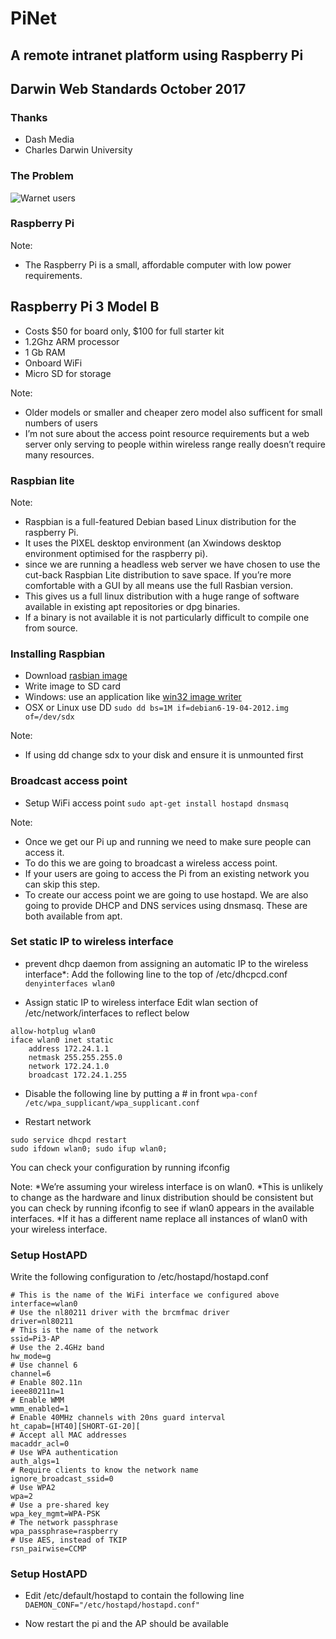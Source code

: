 # PiNet
## A remote intranet platform using Raspberry Pi

## Darwin Web Standards October 2017



### Thanks
* Dash Media
* Charles Darwin University



### The Problem
![Warnet users](http://warnetbitnet.com/wp-content/uploads/2013/12/warnet_bitnet5_1.jpg)



### Raspberry Pi

Note:
* The Raspberry Pi is a small, affordable computer with low power requirements.

## Raspberry Pi 3 Model B
* Costs $50 for board only, $100 for full starter kit
* 1.2Ghz ARM processor
* 1 Gb RAM
* Onboard WiFi
* Micro SD for storage

Note:
* Older models or smaller and cheaper zero model also sufficent for small numbers of users
* I’m not sure about the access point resource requirements but a web server only serving to people within wireless range really doesn’t require many resources.



### Raspbian lite

Note:
* Raspbian is a full-featured Debian based Linux distribution for the raspberry Pi.
* It uses the PIXEL desktop environment (an Xwindows desktop environment optimised for the raspberry pi).
* since we are running a headless web server we have chosen to use the cut-back Raspbian Lite distribution to save space. If you’re more comfortable with a GUI by all means use the full Rasbian version.
* This gives us a full linux distribution with a huge range of software available in existing apt repositories or dpg binaries.
* If a binary is not available it is not particularly difficult to compile one from source.


### Installing Raspbian
* Download [rasbian image](https://www.raspberrypi.org/downloads/raspbian/)
* Write image to SD card
 * Windows: use an application like [win32 image writer](https://launchpad.net/win32-image-writer)
 * OSX or Linux use DD
 `sudo dd bs=1M if=debian6-19-04-2012.img of=/dev/sdx`

Note:
* If using dd change sdx to your disk and ensure it is unmounted first



### Broadcast access point
* Setup WiFi access point
`sudo apt-get install hostapd dnsmasq`

Note:
* Once we get our Pi up and running we need to make sure people can access it.
* To do this we are going to broadcast a wireless access point.
* If your users are going to access the Pi from an existing network you can skip this step. 
* To create our access point we are going to use hostapd. We are also going to provide DHCP and DNS services using dnsmasq. These are both available from apt.


### Set static IP to wireless interface
* prevent dhcp daemon from assigning an automatic IP to the wireless interface*:
    Add the following line to the top of /etc/dhcpcd.conf
    `denyinterfaces wlan0`

* Assign static IP to wireless interface
    Edit wlan section of /etc/network/interfaces to reflect below
```
allow-hotplug wlan0
iface wlan0 inet static
	address 172.24.1.1
	netmask 255.255.255.0
	network 172.24.1.0
	broadcast 172.24.1.255
```

* Disable the following line by putting a # in front
`wpa-conf /etc/wpa_supplicant/wpa_supplicant.conf`

* Restart network
```
sudo service dhcpd restart
sudo ifdown wlan0; sudo ifup wlan0;
```
You can check your configuration by running ifconfig

Note:
*We’re assuming your wireless interface is on wlan0.
*This is unlikely to change as the hardware and linux distribution should be consistent but you can check by running ifconfig to see if wlan0 appears in the available interfaces.
*If it has a different name replace all instances of wlan0 with your wireless interface.


### Setup HostAPD
Write the following configuration to /etc/hostapd/hostapd.conf
```
# This is the name of the WiFi interface we configured above
interface=wlan0
# Use the nl80211 driver with the brcmfmac driver
driver=nl80211
# This is the name of the network
ssid=Pi3-AP
# Use the 2.4GHz band
hw_mode=g
# Use channel 6
channel=6
# Enable 802.11n
ieee80211n=1
# Enable WMM
wmm_enabled=1
# Enable 40MHz channels with 20ns guard interval
ht_capab=[HT40][SHORT-GI-20][
# Accept all MAC addresses
macaddr_acl=0
# Use WPA authentication
auth_algs=1
# Require clients to know the network name
ignore_broadcast_ssid=0
# Use WPA2
wpa=2
# Use a pre-shared key
wpa_key_mgmt=WPA-PSK
# The network passphrase
wpa_passphrase=raspberry
# Use AES, instead of TKIP
rsn_pairwise=CCMP
```

### Setup HostAPD
* Edit /etc/default/hostapd to contain the following line
`DAEMON_CONF="/etc/hostapd/hostapd.conf"`

* Now restart the pi and the AP should be available

